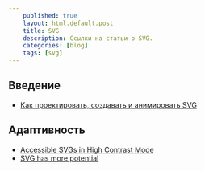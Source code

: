 ```yaml
---
    published: true
    layout: html.default.post
    title: SVG
    description: Ссылки на статьи о SVG.
    categories: [blog]
    tags: [svg]
---
```


## Введение
*   [Как проектировать, создавать и анимировать SVG](https://htmlacademy.ru/blog/127-a-guide-to-svg-on-web)

## Адаптивность
*   [Accessible SVGs in High Contrast Mode](https://css-tricks.com/accessible-svgs-high-contrast-mode/)
*   [SVG has more potential](https://madebymike.com.au/writing/svg-has-more-potential/)
